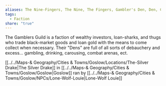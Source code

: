 ```yaml
---
aliases: The Nine-Fingers, The Nine, The Fingers, Gambler's Den, Den, Casino
tags:
  - Faction
share: "true"
---
```


The Gamblers Guild is a faction of wealthy investors, loan-sharks, and thugs who trade black-market goods and loan gold with the means to come collect when necessary. Their "Dens" are full of all sorts of debauchery and excess… gambling, drinking, carousing, combat arenas, ect.

[[../../Maps-& Geography/Cities & Towns/Goslow/Locations/The-Silver Drake|The Silver Drake]] in [[../../Maps-& Geography/Cities & Towns/Goslow/Goslow|Goslow]] ran by [[../../Maps-& Geography/Cities & Towns/Goslow/NPCs/Lone-Wolf-Louie|Lone-Wolf Louie]]
